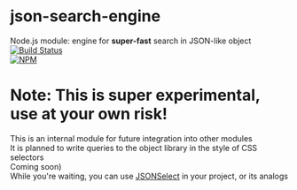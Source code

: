 # json-search-engine
Node.js module: engine for **super-fast** search in JSON-like object  
 [![Build Status](https://travis-ci.org/Gvozd/json-search-engine.svg)](https://travis-ci.org/Gvozd/json-search-engine)  
 [![NPM](https://nodei.co/npm-dl/json-search-engine.png?months=1)](https://nodei.co/npm/json-search-engine/)  

# Note: This is super experimental, use at your own risk!
This is an internal module for future integration into other modules  
It is planned to write queries to the object library in the style of CSS selectors  
Coming soon)  
While you're waiting, you can use [JSONSelect](https://www.npmjs.com/package/JSONSelect) in your project, or its analogs  

